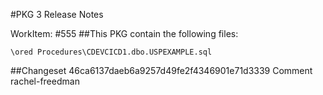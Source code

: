 #PKG 3 Release Notes

WorkItem:
#555
##This PKG contain the following files:
```
\ored Procedures\CDEVCICD1.dbo.USPEXAMPLE.sql
```

##Changeset 46ca6137daeb6a9257d49fe2f4346901e71d3339 Comment
rachel-freedman
